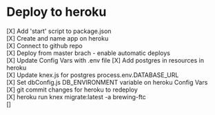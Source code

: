 # Deploy to heroku

[X] Add 'start' script to package.json  
[X] Create and name app on heroku  
[X] Connect to github repo  
[X] Deploy from master brach - enable automatic deploys  
[X] Update Config Vars with .env file
[X] Add postgres in resources in heroku  
[X] Update knex.js for postgres process.env.DATABASE_URL  
[X] Set dbConfig.js DB_ENVIRONMENT variable on heroku Config Vars  
[X] git commit changes for heroku to redeploy  
[X] heroku run knex migrate:latest -a brewing-ftc  
[] 